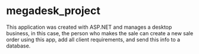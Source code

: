 # megadesk_project
This application was created with ASP.NET and manages a desktop business, in this case, the person who makes the sale can create a new sale order using this app, add all client requirements, and send this info to a database.
